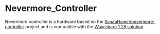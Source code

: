 # Nevermore_Controller
Nevermore controller is a hardware based on the [SanaaHamel/nevermore-controller](https://github.com/SanaaHamel/nevermore-controller) project and is compatible with the [Waveshare 1.28 solution](https://github.com/SanaaHamel/nevermore-controller/blob/main/doc/wiring.adoc#nevermore-mini---waveshare-touch-128).
